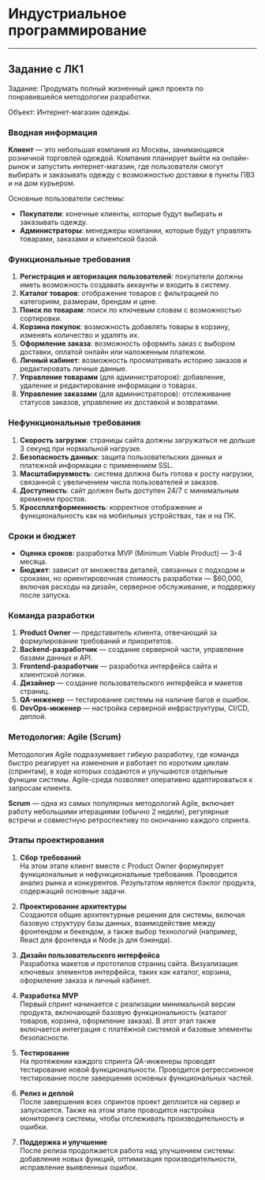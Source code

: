 # Индустриальное программирование


---
## Задание с ЛК1

Задание: Продумать полный жизненный цикл проекта по понравившейся методологии разработки.

Объект: Интернет-магазин одежды.

### Вводная информация
**Клиент** — это небольшая компания из Москвы, занимающаяся розничной торговлей одеждой. Компания планирует выйти на онлайн-рынок и запустить интернет-магазин, где пользователи смогут выбирать и заказывать одежду с возможностью доставки в пункты ПВЗ и на дом курьером.

Основные пользователи системы:
- **Покупатели**: конечные клиенты, которые будут выбирать и заказывать одежду.
- **Администраторы**: менеджеры компании, которые будут управлять товарами, заказами и клиентской базой.

### Функциональные требования
1. **Регистрация и авторизация пользователей**: покупатели должны иметь возможность создавать аккаунты и входить в систему.
2. **Каталог товаров**: отображение товаров с фильтрацией по категориям, размерам, брендам и цене.
3. **Поиск по товарам**: поиск по ключевым словам с возможностью сортировки.
4. **Корзина покупок**: возможность добавлять товары в корзину, изменять количество и удалять их.
5. **Оформление заказа**: возможность оформить заказ с выбором доставки, оплатой онлайн или наложенным платежом.
6. **Личный кабинет**: возможность просматривать историю заказов и редактировать личные данные.
7. **Управление товарами** (для администраторов): добавление, удаление и редактирование информации о товарах.
8. **Управление заказами** (для администраторов): отслеживание статусов заказов, управление их доставкой и возвратами.

### Нефункциональные требования
1. **Скорость загрузки**: страницы сайта должны загружаться не дольше 3 секунд при нормальной нагрузке.
2. **Безопасность данных**: защита пользовательских данных и платежной информации с применением SSL.
3. **Масштабируемость**: система должна быть готова к росту нагрузки, связанной с увеличением числа пользователей и заказов.
4. **Доступность**: сайт должен быть доступен 24/7 с минимальным временем простоя.
5. **Кроссплатформенность**: корректное отображение и функциональность как на мобильных устройствах, так и на ПК.

### Сроки и бюджет
- **Оценка сроков**: разработка MVP (Minimum Viable Product) — 3-4 месяца.
- **Бюджет**: зависит от множества деталей, связанных с подходом и сроками, но ориентировочная стоимость разработки — $60,000, включая расходы на дизайн, серверное обслуживание, и поддержку после запуска.

### Команда разработки
1. **Product Owner** — представитель клиента, отвечающий за формулирование требований и приоритетов.
2. **Backend-разработчик** — создание серверной части, управление базами данных и API.
3. **Frontend-разработчик** — разработка интерфейса сайта и клиентской логики.
4. **Дизайнер** — создание пользовательского интерфейса и макетов страниц.
5. **QA-инженер** — тестирование системы на наличие багов и ошибок.
6. **DevOps-инженер** — настройка серверной инфраструктуры, CI/CD, деплой.

### Методология: Agile (Scrum)
Методология Agile подразумевает гибкую разработку, где команда быстро реагирует на изменения и работает по коротким циклам (спринтам), в ходе которых создаются и улучшаются отдельные функции системы. Agile-среда позволяет оперативно адаптироваться к запросам клиента.

**Scrum** — одна из самых популярных методологий Agile, включает работу небольшими итерациями (обычно 2 недели), регулярные встречи и совместную ретроспективу по окончанию каждого спринта.

### Этапы проектирования

1. **Сбор требований**  
   На этом этапе клиент вместе с Product Owner формулирует функциональные и нефункциональные требования. Проводится анализ рынка и конкурентов. Результатом является бэклог продукта, содержащий основные задачи.

2. **Проектирование архитектуры**  
   Создаются общие архитектурные решения для системы, включая базовую структуру базы данных, взаимодействие между фронтендом и бекендом, а также выбор технологий (например, React для фронтенда и Node.js для бэкенда).

3. **Дизайн пользовательского интерфейса**  
   Разработка макетов и прототипов страниц сайта. Визуализация ключевых элементов интерфейса, таких как каталог, корзина, оформление заказа и личный кабинет.

4. **Разработка MVP**  
   Первый спринт начинается с реализации минимальной версии продукта, включающей базовую функциональность (каталог товаров, корзина, оформление заказа). В этот этап также включается интеграция с платёжной системой и базовые элементы безопасности.

5. **Тестирование**  
   На протяжении каждого спринта QA-инженеры проводят тестирование новой функциональности. Проводится регрессионное тестирование после завершения основных функциональных частей.

6. **Релиз и деплой**  
   После завершения всех спринтов проект деплоится на сервер и запускается. Также на этом этапе проводится настройка мониторинга системы, чтобы отслеживать производительность и ошибки.

7. **Поддержка и улучшение**  
   После релиза продолжается работа над улучшением системы: добавление новых функций, оптимизация производительности, исправление выявленных ошибок.
